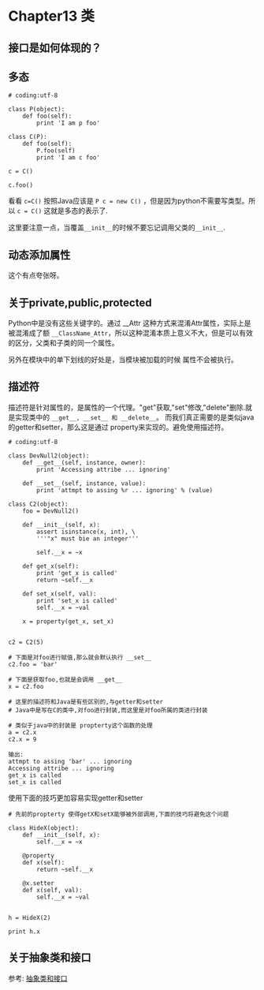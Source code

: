 # Chapter13 类

## 接口是如何体现的？

## 多态

```
# coding:utf-8

class P(object):
    def foo(self):
        print 'I am p foo'

class C(P):
    def foo(self):
        P.foo(self)
        print 'I am c foo'

c = C()

c.foo()
```

看看 ```c=C()``` 按照Java应该是 ```P c = new C()``` ，但是因为python不需要写类型。所以 ``` c = C() ``` 这就是多态的表示了.

这里要注意一点，当覆盖```__init__```的时候不要忘记调用父类的```__init__```.

## 动态添加属性
这个有点夸张呀。

## 关于private,public,protected
Python中是没有这些关键字的。通过 __Attr 这种方式来混淆Attr属性，实际上是被混淆成了额 ```__ClassName_Attr```，所以这种混淆本质上意义不大，但是可以有效的区分，父类和子类的同一个属性。

另外在模块中的单下划线的好处是，当模块被加载的时候 属性不会被执行。

## 描述符
描述符是针对属性的，是属性的一个代理。"get"获取,"set"修改,"delete"删除.就是实现类中的 ```__get__, __set__ 和 __delete__```。
而我们真正需要的是类似java的getter和setter，那么这是通过 property来实现的。避免使用描述符。

```
# coding:utf-8

class DevNull2(object):
    def __get__(self, instance, owner):
        print 'Accessing attribe ... ignoring'

    def __set__(self, instance, value):
        print 'attmpt to assing %r ... ignoring' % (value)

class C2(object):
    foo = DevNull2()

    def __init__(self, x):
        assert isinstance(x, int), \
        '''"x" must bie an integer'''

        self.__x = ~x

    def get_x(self):
        print 'get_x is called'
        return ~self.__x

    def set_x(self, val):
        print 'set_x is called'
        self.__x = ~val

    x = property(get_x, set_x)


c2 = C2(5)

# 下面是对foo进行赋值,那么就会默认执行 __set__
c2.foo = 'bar'

# 下面是获取foo,也就是会调用 __get__
x = c2.foo

# 这里的描述符和Java是有些区别的,与getter和setter
# Java中是写在C的类中,对foo进行封装,而这里是对foo所属的类进行封装

# 类似于java中的封装是 propterty这个函数的处理
a = c2.x
c2.x = 9

输出:
attmpt to assing 'bar' ... ignoring
Accessing attribe ... ignoring
get_x is called
set_x is called
```

使用下面的技巧更加容易实现getter和setter

```
# 先前的propterty 使得getX和setX能够被外部调用,下面的技巧将避免这个问题

class HideX(object):
    def __init__(self, x):
        self.__x = ~x

    @property
    def x(self):
        return ~self.__x

    @x.setter
    def x(self, val):
        self.__x = ~val


h = HideX(2)

print h.x
```

## 关于抽象类和接口
参考: [抽象类和接口](http://blog.csdn.net/kobeyan/article/details/44344087)